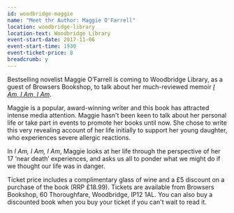 ```yaml
---
id: woodbridge-maggie
name: "Meet thr Author: Maggie O'Farrell"
location: woodbridge-library
location-text: Woodbridge Library
event-start-date: 2017-11-06
event-start-time: 1930
event-ticket-price: 8
breadcrumb: y
---
```


Bestselling novelist Maggie O’Farrell is coming to Woodbridge Library, as a guest of Browsers Bookshop, to talk about her much-reviewed memoir [<cite>I Am, I Am, I Am</cite>](https://suffolk.spydus.co.uk/cgi-bin/spydus.exe/ENQ/OPAC/BIBENQ?BRN=2187161).

Maggie is a popular, award-winning writer and this book has attracted intense media attention. Maggie hasn't been keen to talk about her personal life or take part in events to promote her books until now. She chose to write this very revealing account of her life initially to support her young daughter, who experiences severe allergic reactions.

In <cite>I Am, I Am, I Am</cite>, Maggie looks at her life through the perspective of her 17 ‘near death’ experiences, and asks us all to ponder what we might do if we thought our life was in danger.

Ticket price includes a complimentary glass of wine and a £5 discount on a purchase of the book (RRP £18.99). Tickets are available from Browsers Bookshop, 60 Thoroughfare, Woodbridge, IP12 1AL. You can also buy a discounted book when you buy your ticket if you can't wait to read it.
